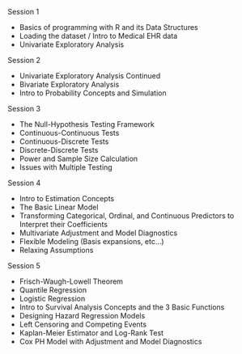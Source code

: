 Session 1
  - Basics of programming with R and its Data Structures
  - Loading the dataset / Intro to Medical EHR data
  - Univariate Exploratory Analysis

Session 2
  - Univariate Exploratory Analysis Continued
  - Bivariate Exploratory Analysis
  - Intro to Probability Concepts and Simulation

Session 3
  - The Null-Hypothesis Testing Framework
  - Continuous-Continuous Tests
  - Continuous-Discrete Tests
  - Discrete-Discrete Tests
  - Power and Sample Size Calculation
  - Issues with Multiple Testing

Session 4
  - Intro to Estimation Concepts
  - The Basic Linear Model
  - Transforming Categorical, Ordinal, and Continuous Predictors
                  to Interpret their Coefficients
  - Multivariate Adjustment and Model Diagnostics
  - Flexible Modeling (Basis expansions, etc...)
  - Relaxing Assumptions

Session 5
  - Frisch-Waugh-Lowell Theorem
  - Quantile Regression
  - Logistic Regression
  - Intro to Survival Analysis Concepts and the 3 Basic Functions
  - Designing Hazard Regression Models
  - Left Censoring and Competing Events
  - Kaplan-Meier Estimator and Log-Rank Test
  - Cox PH Model with Adjustment and Model Diagnostics

